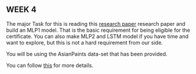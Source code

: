 ## WEEK 4
The major Task for this is reading this [research paper](https://github.com/Amish462004/Blackoptions-price/blob/main/Week%204%20Content/Option%20Pricing%20with%20deep%20Learning.pdf) research paper and build an MLP1 model. That is the basic requirement for being eligible for the certificate. You can also make MLP2 and LSTM model if you have time and want to explore, but this is not a hard requirement from our side.

You will be using the AsianPaints data-set that has been provided.

You can follow [this](https://github.com/ycm/cs230-proj) for more details.
